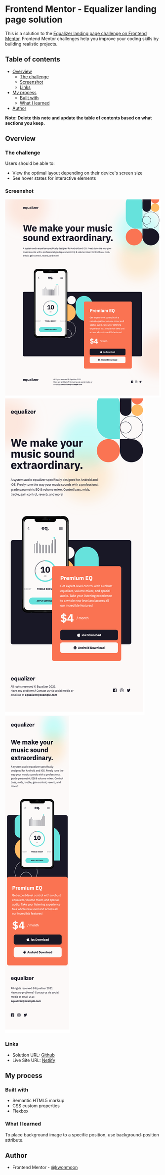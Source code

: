 # Frontend Mentor - Equalizer landing page solution

This is a solution to the [Equalizer landing page challenge on Frontend Mentor](https://www.frontendmentor.io/challenges/equalizer-landing-page-7VJ4gp3DE). Frontend Mentor challenges help you improve your coding skills by building realistic projects. 

## Table of contents

- [Overview](#overview)
  - [The challenge](#the-challenge)
  - [Screenshot](#screenshot)
  - [Links](#links)
- [My process](#my-process)
  - [Built with](#built-with)
  - [What I learned](#what-i-learned)
- [Author](#author)

**Note: Delete this note and update the table of contents based on what sections you keep.**

## Overview

### The challenge

Users should be able to:

- View the optimal layout depending on their device's screen size
- See hover states for interactive elements

### Screenshot

![](./screenshot.png)
![](./screenshot2.png)
![](./screenshot3.png)

### Links

- Solution URL: [Github](https://github.com/kwonmoon/equalizer-landing-page)
- Live Site URL: [Netlify]()

## My process

### Built with

- Semantic HTML5 markup
- CSS custom properties
- Flexbox

### What I learned

To place background image to a specific position, use background-position attribute.

## Author

- Frontend Mentor - [@kwonmoon](https://www.frontendmentor.io/profile/kwonmoon)
